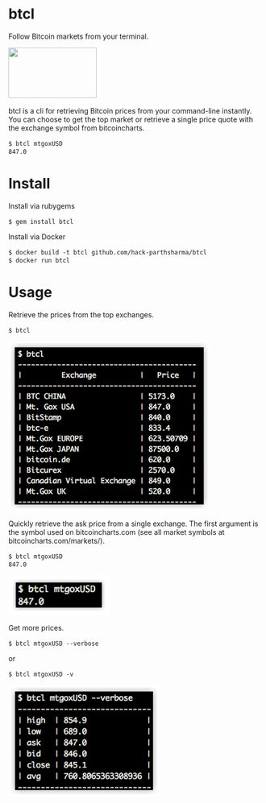 # btcl
Follow Bitcoin markets from your terminal.

<img src="http://bankinnovation.net/wp-content/uploads/2013/11/bitcoin.png" width="175" height="100"></img>

btcl is a cli for retrieving Bitcoin prices from your command-line instantly. You can choose to get the top market or retrieve a single price quote with the exchange symbol from bitcoincharts.

```
$ btcl mtgoxUSD
847.0
```

# Install
Install via rubygems
```
$ gem install btcl
```

Install via Docker
```
$ docker build -t btcl github.com/hack-parthsharma/btcl
$ docker run btcl
```

# Usage
Retrieve the prices from the top exchanges.
```
$ btcl
```
![Alt text](/public/1.png)

Quickly retrieve the ask price from a single exchange. The first argument is the symbol used on bitcoincharts.com (see all market symbols at bitcoincharts.com/markets/).
```
$ btcl mtgoxUSD
847.0
```
![Alt text](/public/2.png)

Get more prices.
```
$ btcl mtgoxUSD --verbose
```

or 

```
$ btcl mtgoxUSD -v
```
![Alt text](/public/3.png)
